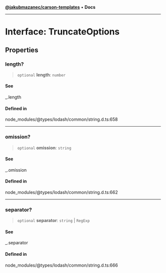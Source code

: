 [**@jakubmazanec/carson-templates**](../../../README.md) • **Docs**

---

# Interface: TruncateOptions

## Properties

### length?

> `optional` **length**: `number`

#### See

\_.length

#### Defined in

node_modules/@types/lodash/common/string.d.ts:658

---

### omission?

> `optional` **omission**: `string`

#### See

\_.omission

#### Defined in

node_modules/@types/lodash/common/string.d.ts:662

---

### separator?

> `optional` **separator**: `string` \| `RegExp`

#### See

\_.separator

#### Defined in

node_modules/@types/lodash/common/string.d.ts:666
